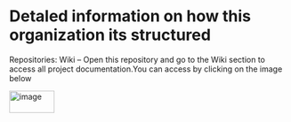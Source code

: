 # Detaled information on how this organization its structured 


Repositories: Wiki – Open this repository and go to the Wiki section to access all project documentation.You can access by clicking on the image below

[<img width="81" height="40" alt="image" src="https://github.com/user-attachments/assets/43249f77-87bd-4e35-9a38-779bd9fc70e2" />](https://github.com/G-33-movile-applications/Wiki-G-33/wiki)
